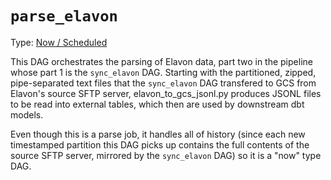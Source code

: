 # `parse_elavon`

Type: [Now / Scheduled](https://docs.calitp.org/data-infra/airflow/dags-maintenance.html)

This DAG orchestrates the parsing of Elavon data, part two in the pipeline whose part 1 is the `sync_elavon` DAG. Starting with the partitioned, zipped, pipe-separated text files that the `sync_elavon` DAG transfered to GCS from Elavon's source SFTP server, elavon_to_gcs_jsonl.py produces JSONL files to be read into external tables, which then are used by downstream dbt models.

Even though this is a parse job, it handles all of history (since each new timestamped partition this DAG picks up contains the full contents of the source SFTP server, mirrored by the `sync_elavon` DAG) so it is a "now" type DAG.
